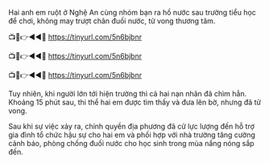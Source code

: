 Hai anh em ruột ở Nghệ An cùng nhóm bạn ra hồ nước sau trường tiểu học để chơi, không may trượt chân đuối nước, tử vong thương tâm.

📺📱👉◄◄🔴  https://tinyurl.com/5n6bjbnr

📺📱👉◄◄🔴  https://tinyurl.com/5n6bjbnr

📺📱👉◄◄🔴  https://tinyurl.com/5n6bjbnr


Tuy nhiên, khi người lớn tới hiện trường thì cả hai nạn nhân đã chìm hẳn. Khoảng 15 phút sau, thi thể hai em được tìm thấy và đưa lên bờ, nhưng đã tử vong.

Sau khi sự việc xảy ra, chính quyền địa phương đã cử lực lượng đến hỗ trợ gia đình tổ chức hậu sự cho hai em và phối hợp với nhà trường tăng cường cảnh báo, phòng chống đuối nước cho học sinh trong mùa nắng nóng sắp đến.
